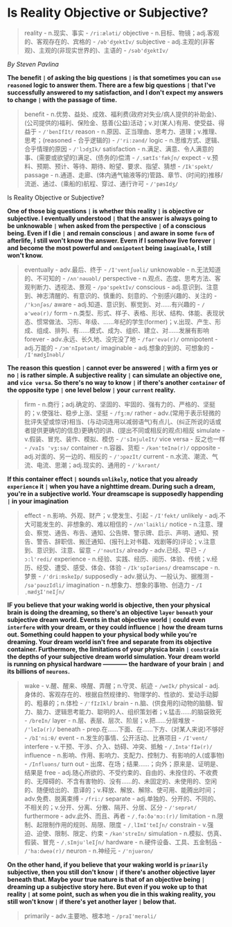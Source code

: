 # Is Reality Objective or Subjective?

> reality - n.现实、事实 - `/ri:æləti/`
> objective - n.目标、物镜；adj.客观的、客观存在的、宾格的 - `/əb'dʒektIv/`
> subjective - adj.主观的(非客观)、主观的(非现实世界的)、主语的 - `/səb'dʒektIv/`

_By Steven Pavlina_

**The benefit `|` of asking the big questions `|` is that sometimes you can `use` `reasoned` logic to answer them. There are a few big questions `|` that I've successfully answered to my satisfaction, and I don't expect my answers to change `|` with the passage of time.**

> benefit - n.优势、益处、成效、福利费(政府对失业/病人提供的补助金)、(公司提供的)福利、保险金、慈善(公益)活动；v.对(某人)有用、使受益、得益于 - `/'benIfIt/`
> reason - n.原因、正当理由、思考力、道理；v.推理、思考；(reasoned - 合乎逻辑的) - `/'ri:zənd/`
> logic - n.思维方式、逻辑、合乎情理的原因 - `/'lɔdʒIk/`
> satisfaction - n.满足、满意、令人满意的事、(需要或欲望的)满足、(债务的)偿清 - `/ˌsætIs'fækʃn/`
> expect - v.预料、预期、预计、等待、期待、盼望、要求、指望、猜想 - `/Ik'spekt/`
> passage - n.通道、走廊、(体内通气输液等的)管路、章节、(时间的)推移/流逝、通过、(乘船的)航程、穿过、通行许可 - `/'pæsIdʒ/`

Is Reality Objective or Subjective?

**One of those big questions `|` is whether this reality `|` is objective or subjective. I eventually understood `|` that the answer is always going to be unknowable `|` when asked from the perspective `|` of a conscious being. Even if I die `|` and remain conscious `|` and aware in some `form` of afterlife, I still won't know the answer. Evern if I somehow live forever `|` and become the most powerful and `omnipotent` being `imaginable`, I still won't know.**

> eventually - adv.最后、终于 - `/I'ventʃuəli/`
> unknowable - n.无法知道的、不可知的 - `/ʌn'nəuəbl/`
> perspective - n.观点、态度、思考方法、客观判断力、透视法、景观 - `/pə'spektIv/`
> conscious - adj.意识到、注意到、神志清醒的、有意识的、慎重的、刻意的、个别感兴趣的、关注的 - `/'kɔnʃəs/`
> aware - adj.知道、意识到、察觉到、对……有兴趣的 - `/ə'weə(r)/`
> form - n.类型、形式、样子、表格、形状、结构、体能、表现状态、惯常做法、习形、年级、……年纪的学生(former)；v.出现、产生、形成、组成、排列、有……模式、成为、组织、建立、对……发展有影响
> forever - adv.永远、长久地、没完没了地 - `/fər'evə(r)/`
> omnipotent - adj.万能的 - `/ɔm'nIpətənt/`
> imaginable - adj.想象的到的、可想象的 - `/I'mædʒInəbl/`

**The reason this question `|` cannot ever be answered `|` with a firm yes or no `|` is rather simple. A subjective reality `|` can simulate an objective one, and `vice versa`. So there's no way to know `|` if there's another `container` of the opposite type `|` one level below `|` your `current` reality.**

> firm - n.商行；adj.确定的、坚固的、牢固的、强有力的、严格的、坚挺的；v.使强壮、稳步上涨、坚挺 - `/fʒ:m/`
> rather - adv.(常用于表示轻微的批评失望或惊讶)相当、(与动词连用以减弱语气)有点儿、(纠正所说的话或者提供更确切的信息)更确切的讲、(提出不同或相反的观点)相反
> simulate - v.假装、冒充、装作、模拟、模仿 - `/'sImjuleIt/`
> vice versa - 反之也一样 - `/vaIs 'vʒ:sə/`
> container - n.容器、货柜 - `/kən'teInə(r)/`
> opposite - adj.对面的、另一边的、相反的 - `/'ɔpəzIt/`
> current - n.水流、潮流、气流、电流、思潮；adj.现实的、通用的 - `/'kʌrənt/`

**If this container effect `|` sounds `unlikely`, notice that you already `experience` it `|` when you have a nighttime dream. During such a dream, you're in a subjective world. Your dreamscape is supposedly happending `|` in your imagination**

> effect - n.影响、外观、财产；v.使发生、引起 - `/I'fekt/`
> unlikely - adj.不大可能发生的、非想象的、难以相信的 - `/ʌn'laikli/`
> notice - n.注意、理会、察觉、通告、布告、通知、公告牌、警示牌、启示、声明、通知、预告、警告、辞职信、搬迁通知、(报刊上对书籍、戏剧等的)评论；v.注意到、意识到、注意、留意 - `/'nəutIs/`
> already - adv.已经、早已 - `/ɔ:l'redi/`
> experience - n.经验、实践、经历、阅历、体验、传统；v.经历、经受、遭受、感受、体会、体验 - `/Ik'spIəriəns/`
> dreamscape - n.梦景 - `/'dri:mskeIp/`
> supposedly - adv.据认为、一般认为、据推测 - `/sə'pəuzIdli/`
> imagination - n.想象力、想象的事物、创造力 - `/IˌmædʒI'neIʃn/`

**IF you believe that your waking world is objective, then your physical brain is doing the dreaming, so there's an objective `layer` `beneath` your subjective dream world. Events in that objective world `|` could even `interfere` with your dream, or they could influence `|` how the dream turns out. Something could happen to your physical body while you're dreaming. Your dream world isn't free and separate from its objective container. Furthermore, the limitations of your physica brain `|` `constrain` the depths of your subjective dream world simulation. Your dream world is running on physical hardware ———— the hardware of your brain `|` and its billions of `neurons`.**

> wake - v.醒、醒来、唤醒、弄醒；n.守灵、航迹 - `/weIk/`
> physical - adj.身体的、客观存在的、根据自然规律的、物理学的、性欲的、爱动手动脚的、粗暴的；n.体检 - `/'fIzIkl/`
> brain - n.脑、(供食用的)动物的脑髓、智力、脑力、逻辑思考能力、聪明的人、组织策划者；v.猛击……的脑袋致死 - `/breIn/`
> layer - n.层、表层、层次、阶层；v.把……分层堆放 - `/'leIə(r)/`
> beneath - prep.在……下面、在……下方、(对某人来说)不够好 - `/bI'ni:θ/`
> event - n.发生的事情、公开活动、比赛项目 - `/I'vent/`
> interfere - v.干预、干涉、介入、妨碍、冲突、抵触 - `/ˌIntə'fIə(r)/`
> influence - n.影响、作用、影响力、支配力、控制力、有影响的人(或事物) - `/Influəns/`
> turn out - 出席、在场；结果……；向外；原来是、证明是、结果是
> free - adj.随心所欲的、不受约束的、自由的、未拴住的、不收费的、无障碍的、不含有害物的、没有……的、未固定的、未使用的、空闲的、随便给出的、意译的；v.释放、解放、解除、使可用、能腾出时间；adv.免费、脱离束缚 - `/fri:/`
> separate - adj.单独的、分开的、不同的、不相关的；v.分开、分离、分散、隔开、分居、区分 - `/'seprət/`
> furthermore - adv.此外、而且、再者 - `/ˌfə:ðə'mɔ:(r)/`
> limitation - n.限制、起限制作用的规则、局限、限度 - `/ˌlImI'teIʃn/`
> constrain - v.强迫、迫使、限制、限定、约束 - `/kən'streIn/`
> simulation - n.模拟、仿真、假装、冒充 - `/ˌsImju'leIʃn/`
> hardware - n.硬件设备、工具、五金制品 - `/'ha:dweə(r)/`
> neuron - n.神经元 - `/'njuəron/`

**On the other hand, if you believe that your waking world is `primarily` subjective, then you still don't know `|` if there's another objective layer beneath that. Maybe your true nature is that of an objective being `|` dreaming up a subjective story here. But even if you woke up to that reality `|` at some point, such as when you die in this waking reality, you still won't know `|` if there's yet another layer `|` below that.**

> primarily - adv.主要地、根本地 - `/praI'merəli/`
